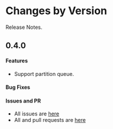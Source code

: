 Changes by Version
==================
Release Notes.

0.4.0
------------------
#### Features
* Support partition queue.

#### Bug Fixes

#### Issues and PR
- All issues are [here](https://github.com/apache/skywalking/milestone/109?closed=1)
- All and pull requests are [here](https://github.com/apache/skywalking-satellite/pulls?q=is%3Apr+milestone%3A0.4.0+is%3Aclosed)